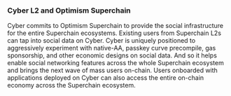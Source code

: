 ### Cyber L2 and Optimism Superchain

Cyber commits to Optimism Superchain to provide the social infrastructure for the entire Superchain ecosystems. Existing users from Superchain L2s can tap into social data on Cyber. Cyber is uniquely positioned to aggressively experiment with native-AA, passkey curve precompile, gas sponsorship, and other economic designs on social data. And so it helps enable social networking features across the whole Superchain ecosystem and brings the next wave of mass users on-chain. Users onboarded with applications deployed on Cyber can also access the entire on-chain economy across the Superchain ecosystem.